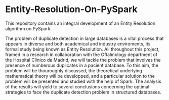 # Entity-Resolution-On-PySpark

This repository contains an integral development of an Entity Resolution algorithm on PySpark.

The problem of duplicate detection in large databases is a vital process that appears in diverse and both academical and industry enviroments, its formal study being known as Entity Resolution. All throughout this project, framed in a research in collaboration with the Oftalmology department of the Hospital Clínico de Madrid, we will tackle the problem that involves the presence of numberous duplicates in a pacient database. To this aim, the problem will be thouroughly discussed, the theoretical underlying mathematical theory will be developped, and a particular solution to the problem will be presented and studied with the help of Spark. The analysis of the results will yield to several conclusions concerning the optimal strategies to face the duplicate detection problem in structured databases.
